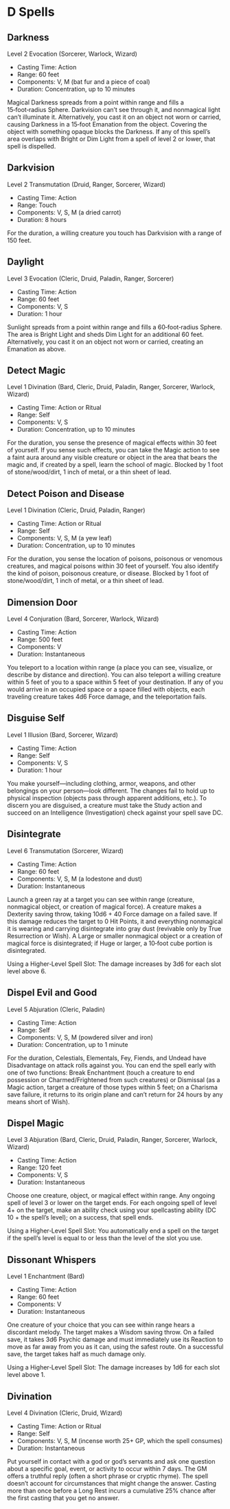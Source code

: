 <!-- Source: docs/SRD_CC_v5.2.1.pdf pp.120–125 (D spells and nearby) -->

# D Spells

## Darkness
Level 2 Evocation (Sorcerer, Warlock, Wizard)

- Casting Time: Action
- Range: 60 feet
- Components: V, M (bat fur and a piece of coal)
- Duration: Concentration, up to 10 minutes

Magical Darkness spreads from a point within range and fills a 15‑foot‑radius Sphere. Darkvision can’t see through it, and nonmagical light can’t illuminate it. Alternatively, you cast it on an object not worn or carried, causing Darkness in a 15‑foot Emanation from the object. Covering the object with something opaque blocks the Darkness. If any of this spell’s area overlaps with Bright or Dim Light from a spell of level 2 or lower, that spell is dispelled.

## Darkvision
Level 2 Transmutation (Druid, Ranger, Sorcerer, Wizard)

- Casting Time: Action
- Range: Touch
- Components: V, S, M (a dried carrot)
- Duration: 8 hours

For the duration, a willing creature you touch has Darkvision with a range of 150 feet.

## Daylight
Level 3 Evocation (Cleric, Druid, Paladin, Ranger, Sorcerer)

- Casting Time: Action
- Range: 60 feet
- Components: V, S
- Duration: 1 hour

Sunlight spreads from a point within range and fills a 60‑foot‑radius Sphere. The area is Bright Light and sheds Dim Light for an additional 60 feet. Alternatively, you cast it on an object not worn or carried, creating an Emanation as above.

## Detect Magic
Level 1 Divination (Bard, Cleric, Druid, Paladin, Ranger, Sorcerer, Warlock, Wizard)

- Casting Time: Action or Ritual
- Range: Self
- Components: V, S
- Duration: Concentration, up to 10 minutes

For the duration, you sense the presence of magical effects within 30 feet of yourself. If you sense such effects, you can take the Magic action to see a faint aura around any visible creature or object in the area that bears the magic and, if created by a spell, learn the school of magic. Blocked by 1 foot of stone/wood/dirt, 1 inch of metal, or a thin sheet of lead.

## Detect Poison and Disease
Level 1 Divination (Cleric, Druid, Paladin, Ranger)

- Casting Time: Action or Ritual
- Range: Self
- Components: V, S, M (a yew leaf)
- Duration: Concentration, up to 10 minutes

For the duration, you sense the location of poisons, poisonous or venomous creatures, and magical poisons within 30 feet of yourself. You also identify the kind of poison, poisonous creature, or disease. Blocked by 1 foot of stone/wood/dirt, 1 inch of metal, or a thin sheet of lead.

## Dimension Door
Level 4 Conjuration (Bard, Sorcerer, Warlock, Wizard)

- Casting Time: Action
- Range: 500 feet
- Components: V
- Duration: Instantaneous

You teleport to a location within range (a place you can see, visualize, or describe by distance and direction). You can also teleport a willing creature within 5 feet of you to a space within 5 feet of your destination. If any of you would arrive in an occupied space or a space filled with objects, each traveling creature takes 4d6 Force damage, and the teleportation fails.

## Disguise Self
Level 1 Illusion (Bard, Sorcerer, Wizard)

- Casting Time: Action
- Range: Self
- Components: V, S
- Duration: 1 hour

You make yourself—including clothing, armor, weapons, and other belongings on your person—look different. The changes fail to hold up to physical inspection (objects pass through apparent additions, etc.). To discern you are disguised, a creature must take the Study action and succeed on an Intelligence (Investigation) check against your spell save DC.

## Disintegrate
Level 6 Transmutation (Sorcerer, Wizard)

- Casting Time: Action
- Range: 60 feet
- Components: V, S, M (a lodestone and dust)
- Duration: Instantaneous

Launch a green ray at a target you can see within range (creature, nonmagical object, or creation of magical force). A creature makes a Dexterity saving throw, taking 10d6 + 40 Force damage on a failed save. If this damage reduces the target to 0 Hit Points, it and everything nonmagical it is wearing and carrying disintegrate into gray dust (revivable only by True Resurrection or Wish). A Large or smaller nonmagical object or a creation of magical force is disintegrated; if Huge or larger, a 10‑foot cube portion is disintegrated.

Using a Higher‑Level Spell Slot: The damage increases by 3d6 for each slot level above 6.

## Dispel Evil and Good
Level 5 Abjuration (Cleric, Paladin)

- Casting Time: Action
- Range: Self
- Components: V, S, M (powdered silver and iron)
- Duration: Concentration, up to 1 minute

For the duration, Celestials, Elementals, Fey, Fiends, and Undead have Disadvantage on attack rolls against you. You can end the spell early with one of two functions: Break Enchantment (touch a creature to end possession or Charmed/Frightened from such creatures) or Dismissal (as a Magic action, target a creature of those types within 5 feet; on a Charisma save failure, it returns to its origin plane and can’t return for 24 hours by any means short of Wish).

## Dispel Magic
Level 3 Abjuration (Bard, Cleric, Druid, Paladin, Ranger, Sorcerer, Warlock, Wizard)

- Casting Time: Action
- Range: 120 feet
- Components: V, S
- Duration: Instantaneous

Choose one creature, object, or magical effect within range. Any ongoing spell of level 3 or lower on the target ends. For each ongoing spell of level 4+ on the target, make an ability check using your spellcasting ability (DC 10 + the spell’s level); on a success, that spell ends.

Using a Higher‑Level Spell Slot: You automatically end a spell on the target if the spell’s level is equal to or less than the level of the slot you use.

## Dissonant Whispers
Level 1 Enchantment (Bard)

- Casting Time: Action
- Range: 60 feet
- Components: V
- Duration: Instantaneous

One creature of your choice that you can see within range hears a discordant melody. The target makes a Wisdom saving throw. On a failed save, it takes 3d6 Psychic damage and must immediately use its Reaction to move as far away from you as it can, using the safest route. On a successful save, the target takes half as much damage only.

Using a Higher‑Level Spell Slot: The damage increases by 1d6 for each slot level above 1.

## Divination
Level 4 Divination (Cleric, Druid, Wizard)

- Casting Time: Action or Ritual
- Range: Self
- Components: V, S, M (incense worth 25+ GP, which the spell consumes)
- Duration: Instantaneous

Put yourself in contact with a god or god’s servants and ask one question about a specific goal, event, or activity to occur within 7 days. The GM offers a truthful reply (often a short phrase or cryptic rhyme). The spell doesn’t account for circumstances that might change the answer. Casting more than once before a Long Rest incurs a cumulative 25% chance after the first casting that you get no answer.


